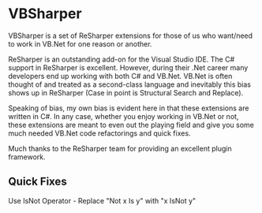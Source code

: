 VBSharper
=========

VBSharper is a set of ReSharper extensions for those of us who want/need to work in VB.Net for one reason or another.

ReSharper is an outstanding add-on for the Visual Studio IDE. The C# support in ReSharper is excellent. However, during their .Net career many developers end up working with both C# and VB.Net. VB.Net is often thought of and treated as a second-class language and inevitably this bias shows up in ReSharper (Case in point is Structural Search and Replace).

Speaking of bias, my own bias is evident here in that these extensions are written in C#. In any case, whether you enjoy working in VB.Net or not, these extensions are meant to even out the playing field and give you some much needed VB.Net code refactorings and quick fixes.

Much thanks to the ReSharper team for providing an excellent plugin framework.

Quick Fixes
-----------

Use IsNot Operator - Replace "Not x Is y" with "x IsNot y"
